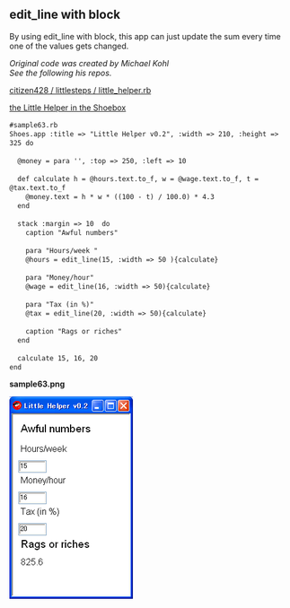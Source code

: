 edit\_line with block
--------------------
By using edit\_line with block, this app can just update the sum every time one of the values gets changed. 

*Original code was created by Michael Kohl* <br>
*See the following his repos.*

[citizen428 / littlesteps / little_helper.rb](http://github.com/citizen428/littlesteps/blob/86df94eaac2c422ece0dcd5a711da8f627c75565/little_helper.rb)

[the Little Helper in the Shoebox](http://the-shoebox.org/apps/126)

	#sample63.rb
	Shoes.app :title => "Little Helper v0.2", :width => 210, :height => 325 do
	
	  @money = para '', :top => 250, :left => 10
	  
	  def calculate h = @hours.text.to_f, w = @wage.text.to_f, t = @tax.text.to_f
	    @money.text = h * w * ((100 - t) / 100.0) * 4.3
	  end
	 
	  stack :margin => 10  do
	    caption "Awful numbers"
	 
	    para "Hours/week " 
	    @hours = edit_line(15, :width => 50 ){calculate}
	 
	    para "Money/hour"
	    @wage = edit_line(16, :width => 50){calculate}
	 
	    para "Tax (in %)"
	    @tax = edit_line(20, :width => 50){calculate}
	 
	    caption "Rags or riches"
	  end
	  
	  calculate 15, 16, 20
	end

**sample63.png**

![sample63.png](http://github.com/ashbb/shoes_tutorial_html/raw/master/images/sample63.png)
							
